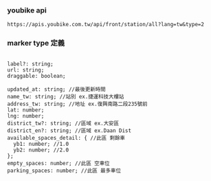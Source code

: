 
### youbike api
`https://apis.youbike.com.tw/api/front/station/all?lang=tw&type=2`

### marker type 定義
<pre><code>
label?: string;
url: string;
draggable: boolean;

updated_at: string; //最後更新時間
name_tw: string; //站別 ex.捷運科技大樓站
address_tw: string; //地址 ex.復興南路二段235號前
lat: number;
lng: number;
district_tw?: string; //區域 ex.大安區
district_en?: string; //區域 ex.Daan Dist
available_spaces_detail: { //此區 剩餘車
  yb1: number; //1.0
  yb2: number; //2.0
};
empty_spaces: number; //此區 空車位
parking_spaces: number; //此區 最多車位
<code><pre>

